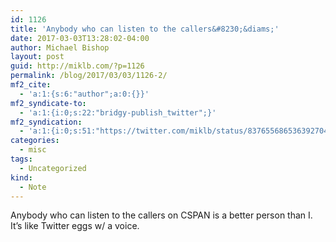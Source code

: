 ```yaml
---
id: 1126
title: 'Anybody who can listen to the callers&#8230;&diams;'
date: 2017-03-03T13:28:02-04:00
author: Michael Bishop
layout: post
guid: http://miklb.com/?p=1126
permalink: /blog/2017/03/03/1126-2/
mf2_cite:
  - 'a:1:{s:6:"author";a:0:{}}'
mf2_syndicate-to:
  - 'a:1:{i:0;s:22:"bridgy-publish_twitter";}'
mf2_syndication:
  - 'a:1:{i:0;s:51:"https://twitter.com/miklb/status/837655686536392704";}'
categories:
  - misc
tags:
  - Uncategorized
kind:
  - Note
---
```

Anybody who can listen to the callers on CSPAN is a better person than I. It’s like Twitter eggs w/ a voice. 
